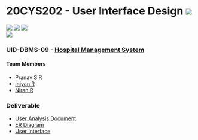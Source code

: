# 20CYS202 - User Interface Design ![](https://img.shields.io/badge/-Completed-darkgreen)
![](https://img.shields.io/badge/Batch-21CYS-lightgreen) ![](https://img.shields.io/badge/UG-blue) ![](https://img.shields.io/badge/Subject-UID-blue) <br/>
![](https://img.shields.io/badge/Category-TBD-darkblue)

### UID-DBMS-09 - [Hospital Management System](https://pranav10112003.github.io/20CYS202-UID/Mini-Project)

#### Team Members
- [Pranav S R]()
- [Iniyan R]()
- [Niran R]()

### Deliverable 
- [User Analysis Document](UID-DBMS-09_UAD.pdf)
- [ER Diagram](UID-DBMS-09_ER_Diagram.png)
- [User Interface](UI/)


